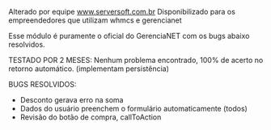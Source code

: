 Alterado por equipe www.serversoft.com.br
Disponibilizado para os empreendedores que utilizam whmcs e gerencianet

Esse módulo é puramente o oficial do GerenciaNET com os bugs abaixo
resolvidos. 

TESTADO POR 2 MESES: Nenhum problema encontrado, 100% 
de acerto no retorno automático. (implementam persistência)

BUGS RESOLVIDOS:
- Desconto gerava erro na soma
- Dados do usuário preenchem o formulário automaticamente (todos)
- Revisão do botão de compra, callToAction



